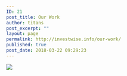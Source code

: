 ```yaml
---
ID: 21
post_title: Our Work
author: titans
post_excerpt: ""
layout: page
permalink: http://investwise.info/our-work/
published: true
post_date: 2018-03-22 09:29:23
---
```

<div class='tableauPlaceholder' id='viz1522239100969' style='position: relative'><noscript><a href='#'><img alt=' ' src='https:&#47;&#47;public.tableau.com&#47;static&#47;images&#47;IR&#47;IREM5&#47;HousePricesDashboard&#47;1_rss.png' style='border: none' /></a></noscript><object class='tableauViz'  style='display:none;'><param name='host_url' value='https%3A%2F%2Fpublic.tableau.com%2F' /> <param name='embed_code_version' value='3' /> <param name='site_root' value='' /><param name='name' value='IREM5&#47;HousePricesDashboard' /><param name='tabs' value='yes' /><param name='toolbar' value='yes' /><param name='static_image' value='https:&#47;&#47;public.tableau.com&#47;static&#47;images&#47;IR&#47;IREM5&#47;HousePricesDashboard&#47;1.png' /> <param name='animate_transition' value='yes' /><param name='display_static_image' value='yes' /><param name='display_spinner' value='yes' /><param name='display_overlay' value='yes' /><param name='display_count' value='yes' /><param name='filter' value='publish=yes' /></object></div>                <script type='text/javascript'>                    var divElement = document.getElementById('viz1522239100969');                    var vizElement = divElement.getElementsByTagName('object')[0];                    vizElement.style.width='1000px';vizElement.style.height='1450px';                    var scriptElement = document.createElement('script');                    scriptElement.src = 'https://public.tableau.com/javascripts/api/viz_v1.js';                    vizElement.parentNode.insertBefore(scriptElement, vizElement);                </script>